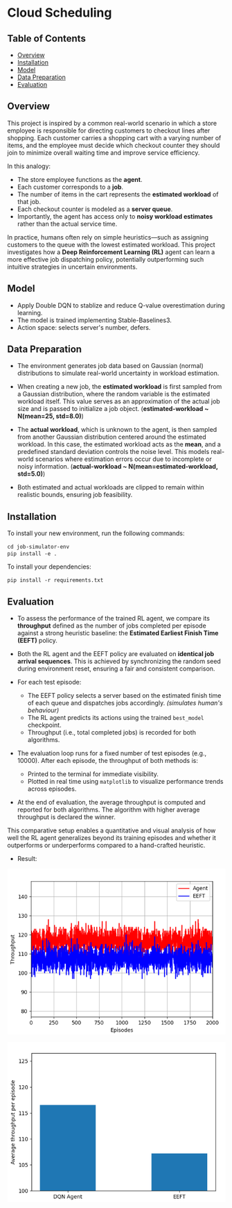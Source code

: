 # Cloud Scheduling 

## Table of Contents
- [Overview](#Overview)
- [Installation](#Installation)
- [Model](#Model)
- [Data Preparation](#Data-Preparation)
- [Evaluation](#Evaluation)



## Overview
This project is inspired by a common real-world scenario in which a store employee is responsible for directing customers to checkout lines after shopping. Each customer carries a shopping cart with a varying number of items, and the employee must decide which checkout counter they should join to minimize overall waiting time and improve service efficiency.

In this analogy:
- The store employee functions as the **agent**.
- Each customer corresponds to a **job**.
- The number of items in the cart represents the **estimated workload** of that job.
- Each checkout counter is modeled as a **server queue**.
- Importantly, the agent has access only to **noisy workload estimates** rather than the actual service time.

In practice, humans often rely on simple heuristics—such as assigning customers to the queue with the lowest estimated workload. This project investigates how a **Deep Reinforcement Learning (RL)** agent can learn a more effective job dispatching policy, potentially outperforming such intuitive strategies in uncertain environments.



## Model 
- Apply Double DQN to stablize and reduce Q-value overestimation during learning. 
- The model is trained implementing Stable-Baselines3.
- Action space: selects server's number, defers.



## Data Preparation
- The environment generates job data based on Gaussian (normal) distributions to simulate real-world uncertainty in workload estimation.

- When creating a new job, the **estimated workload** is first sampled from a Gaussian distribution, where the random variable is the estimated workload itself. This value serves as an approximation of the actual job size and is passed to initialize a job object. (**estimated-workload ~ N(mean=25, std=8.0)**)

- The **actual workload**, which is unknown to the agent, is then sampled from another Gaussian distribution centered around the estimated workload. In this case, the estimated workload acts as the **mean**, and a predefined standard deviation controls the noise level. This models real-world scenarios where estimation errors occur due to incomplete or noisy information. (**actual-workload ~ N(mean=estimated-workload, std=5.0)**)

- Both estimated and actual workloads are clipped to remain within realistic bounds, ensuring job feasibility.





## Installation
To install your new environment, run the following commands:

```shell
cd job-simulator-env
pip install -e .
```


To install your dependencies:

```shell
pip install -r requirements.txt
```



## Evaluation

- To assess the performance of the trained RL agent, we compare its **throughput** defined as the number of jobs completed per episode against a strong heuristic baseline: the **Estimated Earliest Finish Time (EEFT)** policy.

- Both the RL agent and the EEFT policy are evaluated on **identical job arrival sequences**. This is achieved by synchronizing the random seed during environment reset, ensuring a fair and consistent comparison.

- For each test episode:
  - The EEFT policy selects a server based on the estimated finish time of each queue and dispatches jobs accordingly. *(simulates human's behaviour)*
  - The RL agent predicts its actions using the trained `best_model` checkpoint.
  - Throughput (i.e., total completed jobs) is recorded for both algorithms.

- The evaluation loop runs for a fixed number of test episodes (e.g., 10000). After each episode, the throughput of both methods is:
  - Printed to the terminal for immediate visibility.
  - Plotted in real time using `matplotlib` to visualize performance trends across episodes.

- At the end of evaluation, the average throughput is computed and reported for both algorithms. The algorithm with higher average throughput is declared the winner.

This comparative setup enables a quantitative and visual analysis of how well the RL agent generalizes beyond its training episodes and whether it outperforms or underperforms compared to a hand-crafted heuristic.

- Result:

![alt text](images/image_line.png)

![alt text](images/image_bar.png)



















